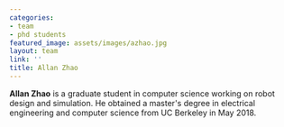 ```yaml
---
categories:
- team
- phd students
featured_image: assets/images/azhao.jpg
layout: team
link: ''
title: Allan Zhao
---
```


**Allan Zhao** is a graduate student in computer science working on robot design and simulation. He obtained a master's degree in electrical engineering and computer science from UC Berkeley in May 2018.
